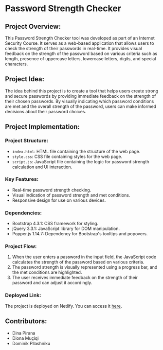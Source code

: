# Password Strength Checker


## Project Overview:

This Password Strength Checker tool was developed as part of an Internet Security Course. It serves as a web-based application that allows users to check the strength of their passwords in real-time. It provides visual feedback on the strength of the password based on various criteria such as length, presence of uppercase letters, lowercase letters, digits, and special characters.

## Project Idea:
The idea behind this project is to create a tool that helps users create strong and secure passwords by providing immediate feedback on the strength of their chosen passwords. By visually indicating which password conditions are met and the overall strength of the password, users can make informed decisions about their password choices.

## Project Implementation:
### Project Structure:
- `index.html`: HTML file containing the structure of the web page.
- `style.css`: CSS file containing styles for the web page.
- `script.js`: JavaScript file containing the logic for password strength calculation and UI interaction.

### Key Features:
- Real-time password strength checking.
- Visual indication of password strength and met conditions.
- Responsive design for use on various devices.

### Dependencies:
- Bootstrap 4.3.1: CSS framework for styling.
- jQuery 3.3.1: JavaScript library for DOM manipulation.
- Popper.js 1.14.7: Dependency for Bootstrap's tooltips and popovers.

### Project Flow:
1. When the user enters a password in the input field, the JavaScript code calculates the strength of the password based on various criteria.
2. The password strength is visually represented using a progress bar, and the met conditions are highlighted.
3. The user receives immediate feedback on the strength of their password and can adjust it accordingly.

### Deployed Link:
The project is deployed on Netlify. You can access it [here](https://spiffy-bublanina-ba5437.netlify.app/).

## Contributors:
- Dina Pirana
- Diona Muçiqi
- Dominik Pllashniku
